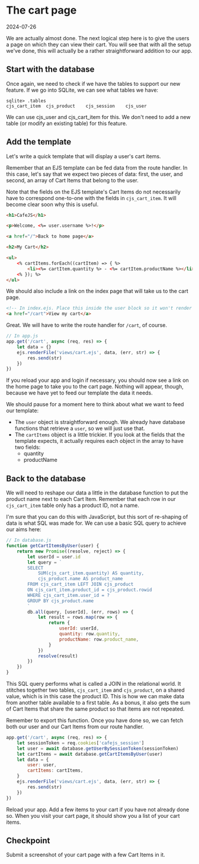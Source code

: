 # The cart page

2024-07-26

We are actually almost done. The next logical step here is to give the users a page on which they can view their cart. You will see that with all the setup we've done, this will actually be a rather straightforward addition to our app.

## Start with the database

Once again, we need to check if we have the tables to support our new feature. If we go into SQLite, we can see what tables we have:

```sqlite
sqlite> .tables
cjs_cart_item  cjs_product    cjs_session    cjs_user
```

We can use cjs_user and cjs_cart_item for this. We don't need to add a new table (or modify an existing table) for this feature.

## Add the template

Let's write a quick template that will display a user's cart items.

Remember that an EJS template can be fed data from the route handler. In this case, let's say that we expect two pieces of data: first, the user, and second, an array of Cart Items that belong to the user.

Note that the fields on the EJS template's Cart Items do not necessarily have to correspond one-to-one with the fields in `cjs_cart_item`. It will become clear soon why this is useful.

```html
<h1>CafeJS</h1>

<p>Welcome, <%= user.username %>!</p>

<a href="/">Back to home page</a>

<h2>My Cart</h2>

<ul>
    <% cartItems.forEach((cartItem) => { %>
        <li><%= cartItem.quantity %> - <%= cartItem.productName %></li>
    <% }); %>
</ul>
```

We should also include a link on the index page that will take us to the cart page.

```html
<!-- In index.ejs. Place this inside the user block so it won't render if there's no user. -->
<a href="/cart">View my cart</a>
```

Great. We will have to write the route handler for `/cart`, of course.

```javascript
// In app.js
app.get('/cart', async (req, res) => {
    let data = {}
    ejs.renderFile('views/cart.ejs', data, (err, str) => {
        res.send(str)
    })
})
```

If you reload your app and login if necessary, you should now see a link on the home page to take you to the cart page. Nothing will appear, though, because we have yet to feed our template the data it needs.

We should pause for a moment here to think about what we want to feed our template:

- The `user` object is straightforward enough. We already have database functions that retrieve a `user`, so we will just use that.
- The `cartItems` object is a little trickier. If you look at the fields that the template expects, it actually requires each object in the array to have two fields:
    - quantity
    - productName

## Back to the database

We will need to reshape our data a little in the database function to put the product name next to each Cart Item. Remember that each row in our `cjs_cart_item` table only has a product ID, not a name.

I'm sure that you can do this with JavaScript, but this sort of re-shaping of data is what SQL was made for. We can use a basic SQL query to achieve our aims here:

```javascript
// In database.js
function getCartItemsByUser(user) {
    return new Promise((resolve, reject) => {
        let userId = user.id
        let query = `
        SELECT
            SUM(cjs_cart_item.quantity) AS quantity,
            cjs_product.name AS product_name
        FROM cjs_cart_item LEFT JOIN cjs_product
        ON cjs_cart_item.product_id = cjs_product.rowid
        WHERE cjs_cart_item.user_id = ?
        GROUP BY cjs_product.name
        `
        db.all(query, [userId], (err, rows) => {
            let result = rows.map(row => {
                return {
                    userId: userId,
                    quantity: row.quantity,
                    productName: row.product_name,
                }
            })
            resolve(result)
        })
    })
}
```

This SQL query performs what is called a JOIN in the relational world. It stitches together two tables, `cjs_cart_item` and `cjs_product`, on a shared value, which is in this case the product ID. This is how we can make data from another table available to a first table. As a bonus, it also gets the sum of Cart Items that share the same product so that items are not repeated.

Remember to export this function. Once you have done so, we can fetch both our user and our Cart Items from our route handler.

```javascript
app.get('/cart', async (req, res) => {
    let sessionToken = req.cookies['cafejs_session']
    let user = await database.getUserBySessionToken(sessionToken)
    let cartItems = await database.getCartItemsByUser(user)
    let data = {
        user: user,
        cartItems: cartItems,
    }
    ejs.renderFile('views/cart.ejs', data, (err, str) => {
        res.send(str)
    })
})
```

Reload your app. Add a few items to your cart if you have not already done so. When you visit your cart page, it should show you a list of your cart items.

## Checkpoint

Submit a screenshot of your cart page with a few Cart Items in it.
